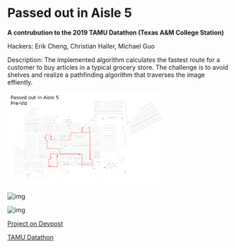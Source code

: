 # Passed out in Aisle 5
**A contrubution to the 2019 TAMU Datathon (Texas A&M College Station)**

Hackers: Erik Cheng, Christian Haller, Michael Guo

Description: The implemented algorithm calculates the fastest route for a customer to buy articles in a typical grocery store.
The challenge is to avoid shelves and realize a pathfinding algorithm that traverses the image effiently.

<img src="https://github.com/ChristianHallerX/TAMU_datathon_Walmart_TravelingSalesman/blob/master/Pre-Viz.png" alt="img" style="width:360px"><br>

<img src="https://challengepost-s3-challengepost.netdna-ssl.com/photos/production/software_photos/000/867/438/datas/gallery.jpg" alt="img" style="width:360px"><br>




<img src="https://tamudatathon.com/static/img/logos/text-logo.png" alt="img" style="width:360px">

<a href="https://devpost.com/software/passed-out-in-aisle-5" target="_blank">Project on Devpost</a>

<a href="https://tamudatathon.com/" target="_blank">TAMU Datathon</a>
